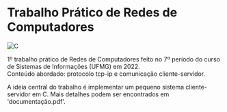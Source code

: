 # Trabalho Prático de Redes de Computadores

![C](https://img.shields.io/badge/made%20with%20c-%2300599C.svg?style=for-the-badge&logo=c&logoColor=white)

 1º trabalho prático de Redes de Computadores feito no 7º período do curso de Sistemas de Informações (UFMG) em 2022.  
 Conteúdo abordado: protocolo tcp-ip e comunicação cliente-servidor.

A ideia central do trabalho é implementar um pequeno sistema cliente-servidor em C. Mais detalhes podem ser encontrados em 'documentação.pdf'.
